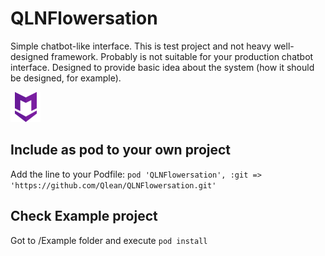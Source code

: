 # QLNFlowersation

Simple chatbot-like interface. This is test project and not heavy well-designed framework.
Probably is not suitable for your production chatbot interface.
Designed to provide basic idea about the system (how it should be designed, for example).

![Example](https://github.com/adam-p/markdown-here/raw/master/src/common/images/icon48.png "Example")

## Include as pod to your own project

Add the line to your Podfile:
  `pod 'QLNFlowersation', :git => 'https://github.com/Qlean/QLNFlowersation.git'`

## Check Example project

Got to /Example folder and execute `pod install`
